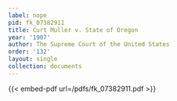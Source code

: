 ```yaml
---
label: nope
pid: fk_07382911
title: Curt Muller v. State of Oregon
year: '1907'
author: The Supreme Court of the United States
order: '132'
layout: single
collection: documents
---
```



{{< embed-pdf url=/pdfs/fk_07382911.pdf >}}